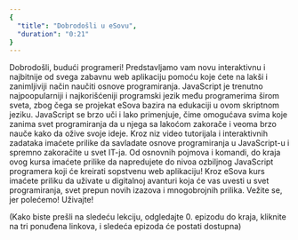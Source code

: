 ```yaml
---
{
  "title": "Dobrodošli u eSovu",
  "duration": "0:21"
}
---
```


Dobrodošli, budući programeri! Predstavljamo vam novu interaktivnu i najbitnije od svega zabavnu web aplikaciju pomoću koje ćete na lakši i zanimljiviji način naučiti osnove programiranja. JavaScript je trenutno najpoopularniji i najkorišćeniji programski jezik među programerima širom sveta, zbog čega se projekat eSova bazira na edukaciji u ovom skriptnom jeziku. JavaScript se brzo uči i lako primenjuje, čime omogućava svima koje zanima svet programiranja da u njega sa lakoćom zakorače i veoma brzo nauče kako da ožive svoje ideje. Kroz niz video tutorijala i interaktivnih zadataka imaćete prilike da savladate osnove programiranja u JavaScript-u i spremno zakoračite u svet IT-ja. Od osnovnih pojmova i komandi, do kraja ovog kursa imaćete prilike da napredujete do nivoa ozbiljnog JavaScript programera koji će kreirati sopstvenu web aplikaciju! Kroz eSova kurs imaćete priliku da uživate u digitalnoj avanturi koja će vas uvesti u svet programiranja, svet prepun novih izazova i  mnogobrojnih prilika. Vežite se, jer polećemo! Uživajte!

(Kako biste prešli na sledeću lekciju, odgledajte 0. epizodu do kraja, kliknite na tri ponuđena linkova, i sledeća epizoda će postati dostupna) 
